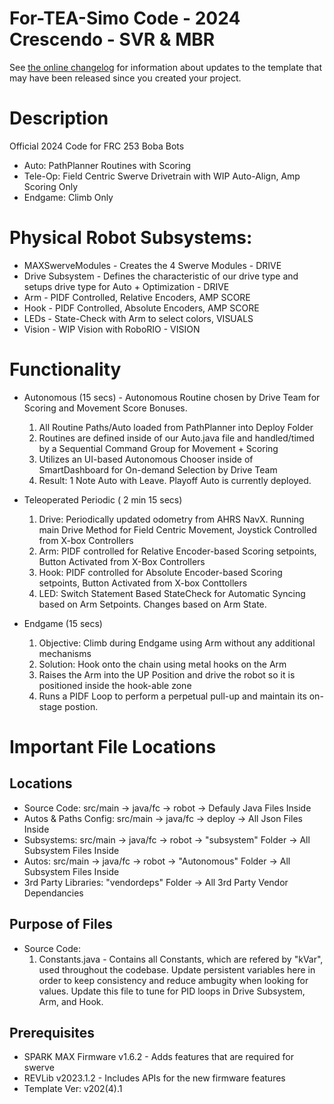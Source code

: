 # For-TEA-Simo Code - 2024 Crescendo - SVR & MBR
See [the online changelog](https://github.com/REVrobotics/MAXSwerve-Java-Template/blob/main/CHANGELOG.md) for information about updates to the template that may have been released since you created your project. 

# Description
Official 2024 Code for FRC 253 Boba Bots

- Auto: PathPlanner Routines with Scoring
- Tele-Op: Field Centric Swerve Drivetrain with WIP Auto-Align, Amp Scoring Only
- Endgame: Climb Only

# Physical Robot Subsystems:
* MAXSwerveModules - Creates the 4 Swerve Modules - DRIVE
* Drive Subsystem - Defines the characteristic of our drive type and setups drive type for Auto + Optimization - DRIVE
* Arm - PIDF Controlled, Relative Encoders, AMP SCORE
* Hook - PIDF Controlled, Absolute Encoders, AMP SCORE
* LEDs - State-Check with Arm to select colors, VISUALS
* Vision - WIP Vision with RoboRIO - VISION

#  Functionality
* Autonomous (15 secs) - Autonomous Routine chosen by Drive Team for Scoring and Movement Score Bonuses.
   1. All Routine Paths/Auto loaded from PathPlanner into Deploy Folder
   2. Routines are defined inside of our Auto.java file and handled/timed by a Sequential Command Group for Movement + Scoring
   3. Utilizes an UI-based Autonomous Chooser inside of SmartDashboard for On-demand Selection by Drive Team
   4. Result: 1 Note Auto with Leave. Playoff Auto is currently deployed.

 * Teleoperated Periodic ( 2 min 15 secs)
   1. Drive: Periodically updated odometry from AHRS NavX. Running main Drive Method for Field Centric Movement, Joystick Controlled from X-box Controllers
   2. Arm: PIDF controlled for Relative Encoder-based Scoring setpoints, Button Activated from X-Box Controllers
   3. Hook: PIDF controlled for Absolute Encoder-based Scoring setpoints, Button Activated from X-box Conttollers
   4. LED: Switch Statement Based StateCheck for Automatic Syncing based on Arm Setpoints. Changes based on Arm State.
  
  * Endgame (15 secs)
    1. Objective: Climb during Endgame using Arm without any additional mechanisms
    2. Solution: Hook onto the chain using metal hooks on the Arm
    3. Raises the Arm into the UP Position and drive the robot so it is positioned inside the hook-able zone
    4. Runs a PIDF Loop to perform a perpetual pull-up and maintain its on-stage postion.

# Important File Locations   
## Locations
   - Source Code: src/main -> java/fc -> robot -> Defauly Java Files Inside
   - Autos & Paths Config: src/main -> java/fc -> deploy -> All Json Files Inside 
   - Subsystems: src/main -> java/fc -> robot -> "subsystem" Folder -> All Subsystem Files Inside
   - Autos: src/main -> java/fc -> robot -> "Autonomous" Folder -> All Subsystem Files Inside
   - 3rd Party Libraries: "vendordeps" Folder -> All 3rd Party Vendor Dependancies
## Purpose of Files
   - Source Code:
        1. Constants.java - Contains all Constants, which are refered by "kVar", used throughout the codebase. Update persistent variables here in order to keep consistency and reduce ambugity when looking for values. Update this file to tune for PID loops in Drive Subsystem, Arm, and Hook. 
## Prerequisites
* SPARK MAX Firmware v1.6.2 - Adds features that are required for swerve
* REVLib v2023.1.2 - Includes APIs for the new firmware features
* Template Ver: v202(4).1
